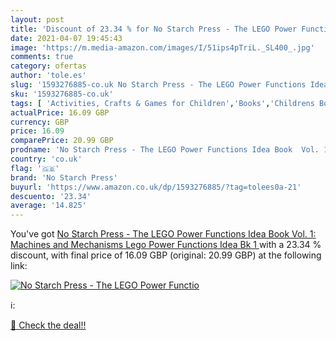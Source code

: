 ```yaml
---
layout: post
title: 'Discount of 23.34 % for No Starch Press - The LEGO Power Functio'
date: 2021-04-07 19:45:43
image: 'https://m.media-amazon.com/images/I/51ips4pTriL._SL400_.jpg'
comments: true
category: ofertas
author: 'tole.es'
slug: '1593276885-co.uk No Starch Press - The LEGO Power Functions Idea Book...'
sku: '1593276885-co.uk'
tags: [ 'Activities, Crafts & Games for Children','Books','Childrens Books','Childrens Books on Crafts & Hobbies','Childrens Books on Heavy Machinery','Childrens Books on Model Making','Childrens Books on Science, Nature & How It Works','Civil Engineering','Civil Engineering Mechanics','Computer Information Systems','Computer Science','Computing & Internet','Crafts for Children','Electronics & Communications Engineering','Electronics & Communications Robotics','Electronics & Telecommunications Engineering','Engineering','Engineering & Technology','Hobbies & Crafts','Hobbies & Games','Home & Garden','Mechanical & Materials Engineering','Models & Model-Making','Science & Nature','Scientific, Technical & Medical','Sports, Hobbies & Games','lego','no starch press', ]
actualPrice: 16.09 GBP
currency: GBP
price: 16.09
comparePrice: 20.99 GBP
prodname: 'No Starch Press - The LEGO Power Functions Idea Book  Vol. 1: Machines and Mechanisms  Lego Power Functions Idea Bk 1 '
country: 'co.uk'
flag: '🇬🇧'
brand: 'No Starch Press'
buyurl: 'https://www.amazon.co.uk/dp/1593276885/?tag=tolees0a-21'
descuento: '23.34'
average: '14.825'
---
```


You've got [No Starch Press - The LEGO Power Functions Idea Book  Vol. 1: Machines and Mechanisms  Lego Power Functions Idea Bk 1 ](https://www.amazon.co.uk/dp/1593276885/?tag=tolees0a-21) with a  23.34 % discount, with final price of 16.09 GBP (original: 20.99 GBP) at the following link:

[![No Starch Press - The LEGO Power Functio](https://m.media-amazon.com/images/I/51ips4pTriL._SL400_.jpg)](https://www.amazon.co.uk/dp/1593276885/?tag=tolees0a-21)

ℹ️:


[🛒 Check the deal!!](https://www.amazon.co.uk/dp/1593276885/?tag=tolees0a-21)
